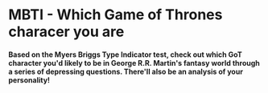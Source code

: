 # MBTI - Which Game of Thrones characer you are

#### Based on the Myers Briggs Type Indicator test, check out which GoT character you'd likely to be in George R.R. Martin's fantasy world through a series of depressing questions. There'll also be an analysis of your personality!
